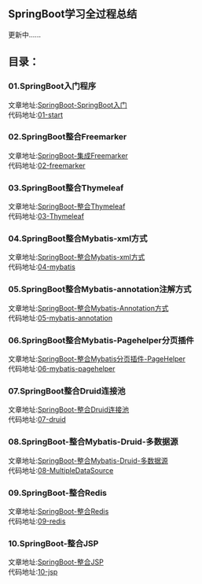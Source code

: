 ## SpringBoot学习全过程总结
更新中......
## 目录：
### 01.SpringBoot入门程序
文章地址:[SpringBoot-SpringBoot入门](http://www.yinpengfei.com/toArticle/153844541371132.html "SpringBoot-SpringBoot入门")<br>
代码地址:[01-start](https://github.com/perfree/SpringBoot-learning-Perfree/tree/master/01-start "01-start")
### 02.SpringBoot整合Freemarker
文章地址:[SpringBoot-集成Freemarker](http://www.yinpengfei.com/toArticle/153847813615011.html "SpringBoot-集成Freemarker")<br>
代码地址:[02-freemarker](https://github.com/perfree/SpringBoot-learning-Perfree/tree/master/02-freemarker "02-freemarker")
### 03.SpringBoot整合Thymeleaf
文章地址:[SpringBoot-整合Thymeleaf](http://www.yinpengfei.com/toArticle/153846330032852.html "SpringBoot-整合Thymeleaf")<br>
代码地址:[03-Thymeleaf](https://github.com/perfree/SpringBoot-learning-Perfree/tree/master/03-thymeleaf "03-Thymeleaf")
### 04.SpringBoot整合Mybatis-xml方式
文章地址:[SpringBoot-整合Mybatis-xml方式](http://www.yinpengfei.com/toArticle/153852650720185.html "SpringBoot-整合Mybatis-xml方式")<br>
代码地址:[04-mybatis](https://github.com/perfree/SpringBoot-learning-Perfree/tree/master/04-mybatis "04-mybatis")
### 05.SpringBoot整合Mybatis-annotation注解方式
文章地址:[SpringBoot-整合Mybatis-Annotation方式](http://www.yinpengfei.com/toArticle/153852895313085.html "SpringBoot-整合Mybatis-Annotation方式")<br>
代码地址:[05-mybatis-annotation](https://github.com/perfree/SpringBoot-learning-Perfree/tree/master/05-mybatis-annotation "05-mybatis-annotation")
### 06.SpringBoot整合Mybatis-Pagehelper分页插件
文章地址:[SpringBoot-整合Mybatis分页插件-PageHelper](http://www.yinpengfei.com/toArticle/153853922119147.html "SpringBoot-整合Mybatis分页插件-PageHelper")<br>
代码地址:[06-mybatis-pagehelper](https://github.com/perfree/SpringBoot-learning-Perfree/tree/master/06-mybatis-pagehelper "06-mybatis-pagehelper")
### 07.SpringBoot整合Druid连接池
文章地址:[SpringBoot-整合Druid连接池](http://www.yinpengfei.com/toArticle/153854598124172.html "SpringBoot-整合Druid连接池")<br>
代码地址:[07-druid](https://github.com/perfree/SpringBoot-learning-Perfree/tree/master/07-druid "07-druid")
### 08.SpringBoot-整合Mybatis-Druid-多数据源
文章地址:[SpringBoot-整合Mybatis-Druid-多数据源](http://www.yinpengfei.com/toArticle/153858337377974.html "SpringBoot-整合Mybatis-Druid-多数据源")<br>
代码地址:[08-MultipleDataSource](https://github.com/perfree/SpringBoot-learning-Perfree/tree/master/08-MultipleDataSource "08-MultipleDataSource")
### 09.SpringBoot-整合Redis
文章地址:[SpringBoot-整合Redis](http://www.yinpengfei.com/toArticle/153862318009165.html "SpringBoot-整合Redis")<br>
代码地址:[09-redis](https://github.com/perfree/SpringBoot-learning-Perfree/tree/master/09-redis "09-redis")
### 10.SpringBoot-整合JSP
文章地址:[SpringBoot-整合JSP](http://www.yinpengfei.com/toArticle/153882760821815.html "SpringBoot-整合JSP")<br>
代码地址:[10-jsp](https://github.com/perfree/SpringBoot-learning-Perfree/tree/master/10-jsp "10-jsp")
